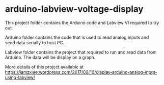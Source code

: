 # arduino-labview-voltage-display

This project folder contains the Arduino code and Labview VI required to try out.

Arduino folder contains the code that is used to read analog inputs and send data serially to host PC.

Labview folder contains the project that required to run and read data from Arduino. The data will be display on a graph.

More details of this project available at https://iamzxlee.wordpress.com/2017/06/10/display-arduino-analog-input-using-labview/ 
